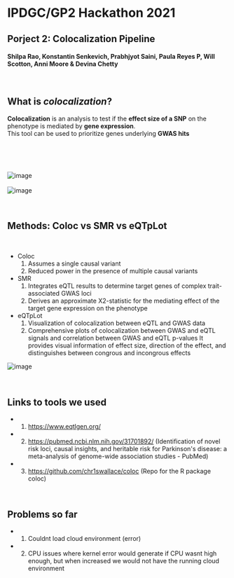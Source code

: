 # IPDGC/GP2 Hackathon 2021
## Porject 2: Colocalization Pipeline 
#### Shilpa Rao, Konstantin Senkevich, Prabhjyot Saini, Paula Reyes P, Will Scotton, Anni Moore & Devina Chetty

&nbsp;  

## What is _colocalization_?  
**Colocalization** is an analysis to test if the **effect size of a SNP** on the phenotype is mediated by **gene expression**.  
This tool can be used to prioritize genes underlying **GWAS hits**  

&nbsp;  
&nbsp;  
&nbsp;  

![image](https://user-images.githubusercontent.com/84042456/117986308-cbe19b00-b339-11eb-8f90-3f33959f0a12.png)  
&nbsp;  
![image](https://user-images.githubusercontent.com/84042456/117987145-82458000-b33a-11eb-99d4-1e3573a14276.png)  

&nbsp;
&nbsp;

## Methods: Coloc vs SMR vs eQTpLot  
&nbsp;

* Coloc  
    1. Assumes a single causal variant  
    2. Reduced power in the presence of multiple causal variants  
* SMR  
    1. Integrates eQTL results to determine target genes of complex trait-associated GWAS loci  
    2. Derives an approximate X2-statistic for the mediating effect of the target gene expression on the phenotype  
* eQTpLot
    1. Visualization of colocalization between eQTL and GWAS data  
    2. Comprehensive plots of colocalization between GWAS and eQTL signals and correlation between GWAS and eQTL p-values
    It provides visual information of effect size, direction of the effect, and distinguishes between congrous and incongrous effects

![image](https://www.biorxiv.org/content/biorxiv/early/2021/02/15/2020.08.26.268268/F1.large.jpg)

&nbsp;
&nbsp;

## Links to tools we used
* 1.  https://www.eqtlgen.org/  
* 2. https://pubmed.ncbi.nlm.nih.gov/31701892/ (Identification of novel risk loci, causal insights, and heritable risk for Parkinson's disease: a meta-analysis of genome-wide association studies - PubMed)  
* 3. https://github.com/chr1swallace/coloc (Repo for the R package coloc)  

&nbsp;
&nbsp;

## Problems so far

* 1. Couldnt load cloud environment (error)
* 2. CPU issues where kernel error would generate if CPU wasnt high enough, but when increased we would not have the running cloud environment
